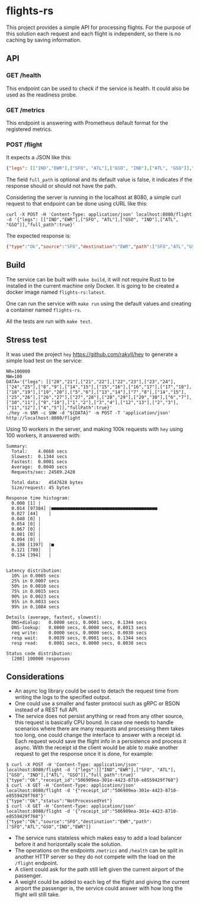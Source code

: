# flights-rs

This project provides a simple API for processing flights.
For the purpose of this solution each request and each flight is independent, so there is no caching by saving information.

## API

### GET /health

This endpoint can be used to check if the service is health.
It could also be used as the readiness probe.

### GET /metrics

This endpoint is answering with Prometheus default format for the registered metrics.

### POST /flight

It expects a JSON like this:
```json
{"legs": [["IND","EWR"],["SFO", "ATL"],["GSO", "IND"],["ATL", "GSO"]],"full_path":true}
```

The field `full_path` is optional and its default value is false, it indicates if the response should or should not have the path.

Considering the server is running in the localhost at 8080, a simple curl request to that endpoint can be done using cURL like this:
```shell
curl -X POST -H 'Content-Type: application/json' localhost:8080/flight -d '{"legs": [["IND","EWR"],["SFO", "ATL"],["GSO", "IND"],["ATL", "GSO"]],"full_path":true}'
```

The expected response is:
```json
{"type":"Ok","source":"SFO","destination":"EWR","path":["SFO","ATL","GSO","IND","EWR"]}
```

## Build

The service can be built with `make build`, it will not require Rust to be installed in the current machine only Docker.
It is going to be created a docker image named `flights-rs:latest`.

One can run the service with `make run` using the default values and creating a container named `flights-rs`.

All the tests are run with `make test`.

## Stress test

It was used the project `hey` https://github.com/rakyll/hey to generate a simple load test on the service:
```shell
NR=100000
NW=100
DATA='{"legs": [["20","21"],["21","22"],["22","23"],["23","24"],["24","25"],["8","9"],["14","15"],["15","16"],["16","17"],["17","18"],["18","19"],["19","20"],["5","6"],["13","14"],["7","8"],["14","15"],["25","26"],["26","27"],["27","28"],["28","29"],["29","30"],["6","7"],["10","11"],["9","10"],["1","2"],["3","4"],["12","13"],["2","3"],["11","12"],["4","5"]],"fullPath":true}'
./hey -n $NR -c $NW -d "${DATA}" -m POST -T 'application/json' http://localhost:8080/flight
```

Using 10 workers in the server, and making 100k requests with `hey` using 100 workers, it answered with:
```
Summary:
  Total:	4.0668 secs
  Slowest:	0.1344 secs
  Fastest:	0.0001 secs
  Average:	0.0040 secs
  Requests/sec:	24589.2420
  
  Total data:	4547628 bytes
  Size/request:	45 bytes

Response time histogram:
  0.000 [1]	|
  0.014 [97384]	|■■■■■■■■■■■■■■■■■■■■■■■■■■■■■■■■■■■■■■■■
  0.027 [44]	|
  0.040 [0]	|
  0.054 [0]	|
  0.067 [0]	|
  0.081 [0]	|
  0.094 [0]	|
  0.108 [1397]	|■
  0.121 [780]	|
  0.134 [394]	|


Latency distribution:
  10% in 0.0005 secs
  25% in 0.0007 secs
  50% in 0.0010 secs
  75% in 0.0015 secs
  90% in 0.0023 secs
  95% in 0.0033 secs
  99% in 0.1084 secs

Details (average, fastest, slowest):
  DNS+dialup:	0.0000 secs, 0.0001 secs, 0.1344 secs
  DNS-lookup:	0.0000 secs, 0.0000 secs, 0.0013 secs
  req write:	0.0000 secs, 0.0000 secs, 0.0030 secs
  resp wait:	0.0039 secs, 0.0001 secs, 0.1344 secs
  resp read:	0.0001 secs, 0.0000 secs, 0.0030 secs

Status code distribution:
  [200]	100000 responses
```

## Considerations

* An async log library could be used to detach the request time from writing the logs to the specified output.
* One could use a smaller and faster protocol such as gRPC or BSON instead of a REST full API.
* The service does not persist anything or read from any other source, this request is basically CPU bound.
In case one needs to handle scenarios where there are many requests and processing them takes too long, one could change the interface to answer with a receipt id.
Each request would save the flight info in a persistence and process it async.
With the receipt id the client would be able to make another request to get the response once it is done, for example:
```shell
$ curl -X POST -H 'Content-Type: application/json' localhost:8080/flight -d '{"legs":[["IND","EWR"],["SFO", "ATL"],["GSO", "IND"],["ATL", "GSO"]],"full_path":true}'
{"type":"Ok","receipt_id":"506909ea-301e-4423-8710-e8559429f768"}
$ curl -X GET -H 'Content-Type: application/json' localhost:8080/flight -d '{"receipt_id":"506909ea-301e-4423-8710-e8559429f768"}'
{"type":"Ok","status":"NotProcessedYet"}
$ curl -X GET -H 'Content-Type: application/json' localhost:8080/flight -d '{"receipt_id":"506909ea-301e-4423-8710-e8559429f768"}'
{"type":"Ok","source":"SFO","destination":"EWR","path":["SFO","ATL","GSO","IND","EWR"]}
```
* The service runs stateless which makes easy to add a load balancer before it and horizontally scale the solution.
* The operations on the endpoints `/metrics` and `/health` can be split in another HTTP server so they do not compete with the load on the `/flight` endpoint.
* A client could ask for the path still left given the current airport of the passenger.
* A weight could be added to each leg of the flight and giving the current airport the passenger is, the service could answer with how long the flight will still take.
